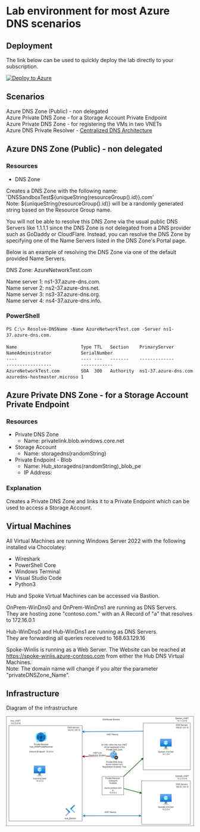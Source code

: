 # Lab environment for most Azure DNS scenarios

## Deployment

The link below can be used to quickly deploy the lab directly to your subscription.

[![Deploy to Azure](https://aka.ms/deploytoazurebutton)](https://portal.azure.com/#create/Microsoft.Template/uri/https%3A%2F%2Fraw.githubusercontent.com%2Fjimgodden%2FAzure_Networking_Labs%2F%2FAzure_PrivateResolver-Distributed_Sandbox%2Fsrc%2Fmain.json)

## Scenarios

Azure DNS Zone (Public) - non delegated  
Azure Private DNS Zone - for a Storage Account Private Endpoint  
Azure Private DNS Zone - for registering the VMs in two VNETs  
Azure DNS Private Resolver - [Centralized DNS Architecture](https://learn.microsoft.com/en-us/azure/dns/private-resolver-architecture#centralized-dns-architecture)

## Azure DNS Zone (Public) - non delegated

### Resources
- DNS Zone

Creates a DNS Zone with the following name: 'DNSSandboxTest${uniqueString(resourceGroup().id)}.com'  
Note: ${uniqueString(resourceGroup().id)} will be a randomly generated string based on the Resource Group name.  

You will not be able to resolve this DNS Zone via the usual public DNS Servers like 1.1.1.1 since the DNS Zone is not delegated from a DNS provider such as GoDaddy or CloudFlare.  Instead, you can resolve the DNS Zone by specifying one of the Name Servers listed in the DNS Zone's Portal page.   

Below is an example of resolving the DNS Zone via one of the default provided Name Servers.

DNS Zone: AzureNetworkTest.com  

Name server 1: ns1-37.azure-dns.com.  
Name server 2: ns2-37.azure-dns.net.  
Name server 3: ns3-37.azure-dns.org.  
Name server 4: ns4-37.azure-dns.info.  

### PowerShell
```
PS C:\> Resolve-DNSName -Name AzureNetworkTest.com -Server ns1-37.azure-dns.com.

Name                        Type TTL   Section    PrimaryServer               NameAdministrator           SerialNumber
----                        ---- ---   -------    -------------               -----------------           ------------
AzureNetworkTest.com        SOA  300   Authority  ns1-37.azure-dns.com        azuredns-hostmaster.microso 1
```

## Azure Private DNS Zone - for a Storage Account Private Endpoint 

### Resources
- Private DNS Zone
  - Name: privatelink.blob.windows.core.net
- Storage Account
  - Name: storagedns(randomString)
- Private Endpoint - Blob
  - Name: Hub_storagedns(randomString)_blob_pe
  - IP Address: 

### Explanation

Creates a Private DNS Zone and links it to a Private Endpoint which can be used to access a Storage Account.




## Virtual Machines

All Virtual Machines are running Windows Server 2022 with the following installed via Chocolatey:  

 - Wireshark
 - PowerShell Core
 - Windows Terminal
 - Visual Studio Code
 - Python3

Hub and Spoke Virtual Machines can be accessed via Bastion.

OnPrem-WinDns0 and OnPrem-WinDns1 are running as DNS Servers.  
They are hosting zone "contoso.com." with an A Record of "a" that resolves to 172.16.0.1  

Hub-WinDns0 and Hub-WinDns1 are running as DNS Servers.  
They are forwarding all queries received to 168.63.129.16

Spoke-WinIis is running as a Web Server.
The Website can be reached at https://spoke-winiis.azure-contoso.com from either the Hub DNS Virtual Machines.  
Note: The domain name will change if you alter the parameter "privateDNSZone_Name".

## Infrastructure

Diagram of the infrastructure

![Diagram of the infrastructure](diagram.drawio.png)
